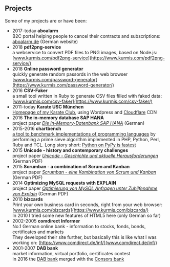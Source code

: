 ## Projects

Some of my projects are or have been:

 * 2017-today **aboalarm**  
   B2C portal helping people to cancel their contracts and subscriptions: [aboalarm.de](https://www.aboalarm.de) (German website)
 * 2018 **pdf2png-service**  
   a webservice to convert PDF files to PNG images, based on Node.js: [www.kurmis.com/pdf2png-service](https://www.kurmis.com/pdf2png-service/)
 * 2018 **Online password generator**  
   quickly generate random passords in the web browser [www.kurmis.com/password-generator](https://www.kurmis.com/password-generator/)
 * 2016 **CSV-Faker**  
   a small tool written in Ruby to generate CSV files filled with faked data: [www.kurmis.com/csv-faker](https://www.kurmis.com/csv-faker/)
 * 2011-today **Karate USC München**  
   [Homepage of my Karate Club](https://www.karate-usc.de), using Wordpress and [Cloudflare](https://www.cloudflare.com) CDN
 * 2016 **The in-memory database SAP HANA**  
    project paper [_Die In-Memory-Datenbank SAP HANA_](https://www.kurmis.com/SAP-HANA/) (German)
 * 2015-2016 **chartbench**  
   [a tool to benchmark implementations of programming languages](https://github.com/oliworx/chartbench)
   by performing a prime sieve algorithm implemented in PHP, Python, Perl, Ruby and TCL.
   Long story short: [Python on PyPy is fastest](https://raw.githubusercontent.com/oliworx/chartbench/master/data/bench.png "see benchmark chart")
 * 2015 **Unicode - history and contemporary challenges**  
   project paper [_Unicode - Geschichte und aktuelle Herausforderungen_](files/unicode.pdf) (German PDF)
 * 2015 **Scrumban - a combination of Scrum and Kanban**  
   project paper [_Scrumban - eine Kombination von Scrum und Kanban_](files/scrumban.pdf) (German PDF)
 * 2014 **Optimizing MySQL requests with EXPLAIN**  
   project paper [_Optimierung von MySQL Anfragen unter Zuhilfenahme von Explain_](files/explain.pdf) (German PDF)
 * 2010 **bizcards**  
   Print your own business card in seconds, right from your web browser:
   [www.kurmis.com/bizcards](https://www.kurmis.com/bizcards/)  
   In 2010 I tried some new features of HTML5 here (only German so far)
 * 2002-2005 **comdirect Informer**  
   No.1 German online bank - information to stocks, fonds, bonds, certificates and markets  
   They developed their site further, but basically this is like what I was working on:
   [https://www.comdirect.de/inf/](www.comdirect.de/inf/)
 * 2001-2007 **DAB bank**  
   market information, virtual portfolio, certificates contest  
   In 2016 the [DAB bank](https://www.dab-bank.de) merged with the [Consors bank](https://www.consorsbank.de)
